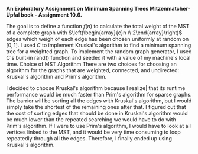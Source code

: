 **An Exploratory Assignment on Minimum Spanning Trees Mitzenmatcher-Upfal book - Assignment 10.6.**

 
The goal is to define a function $f(n)$ to calculate the total weight of the $\operatorname{MST}$ of a complete graph with $\left(\begin{array}{c}n \\ 2\end{array}\right)$ edges which weigh of each edge has been chosen uniformly at random on $[0,1]$. I used $C$ to implement Kruskal's algorithm to find a minimum spanning tree for a weighted graph. To implement the random graph generator, I used C's built-in rand() function and seeded it with a value of my machine's local time.
Choice of MST Algorithm
There are two choices for choosing an algorithm for the graphs that are weighted, connected, and undirected: Kruskal's algorithm and Prim's algorithm.

I decided to choose Kruskal's algorithm because I realize| that its runtime performance would be much faster than Prim's algorithm for sparse graphs. The barrier will be sorting all the edges with Kruskal's algorithm, but I would simply take the shortest of the remaining ones after that. I figured out that the cost of sorting edges that should be done in Kruskal's algorithm would be much lower than the repeated searching we would have to do with Prim's algorithm. If I were to use Prim's algorithm, I would have to look at all vertices linked to the MST, and it would be very time consuming to loop repeatedly through all the edges. Therefore, I finally ended up using Kruskal's algorithm.
